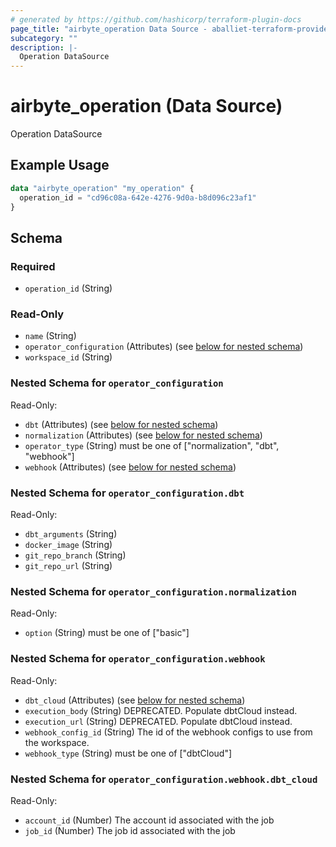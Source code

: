 ```yaml
---
# generated by https://github.com/hashicorp/terraform-plugin-docs
page_title: "airbyte_operation Data Source - aballiet-terraform-provider-airbyte-oss"
subcategory: ""
description: |-
  Operation DataSource
---
```


# airbyte_operation (Data Source)

Operation DataSource

## Example Usage

```terraform
data "airbyte_operation" "my_operation" {
  operation_id = "cd96c08a-642e-4276-9d0a-b8d096c23af1"
}
```

<!-- schema generated by tfplugindocs -->
## Schema

### Required

- `operation_id` (String)

### Read-Only

- `name` (String)
- `operator_configuration` (Attributes) (see [below for nested schema](#nestedatt--operator_configuration))
- `workspace_id` (String)

<a id="nestedatt--operator_configuration"></a>
### Nested Schema for `operator_configuration`

Read-Only:

- `dbt` (Attributes) (see [below for nested schema](#nestedatt--operator_configuration--dbt))
- `normalization` (Attributes) (see [below for nested schema](#nestedatt--operator_configuration--normalization))
- `operator_type` (String) must be one of ["normalization", "dbt", "webhook"]
- `webhook` (Attributes) (see [below for nested schema](#nestedatt--operator_configuration--webhook))

<a id="nestedatt--operator_configuration--dbt"></a>
### Nested Schema for `operator_configuration.dbt`

Read-Only:

- `dbt_arguments` (String)
- `docker_image` (String)
- `git_repo_branch` (String)
- `git_repo_url` (String)


<a id="nestedatt--operator_configuration--normalization"></a>
### Nested Schema for `operator_configuration.normalization`

Read-Only:

- `option` (String) must be one of ["basic"]


<a id="nestedatt--operator_configuration--webhook"></a>
### Nested Schema for `operator_configuration.webhook`

Read-Only:

- `dbt_cloud` (Attributes) (see [below for nested schema](#nestedatt--operator_configuration--webhook--dbt_cloud))
- `execution_body` (String) DEPRECATED. Populate dbtCloud instead.
- `execution_url` (String) DEPRECATED. Populate dbtCloud instead.
- `webhook_config_id` (String) The id of the webhook configs to use from the workspace.
- `webhook_type` (String) must be one of ["dbtCloud"]

<a id="nestedatt--operator_configuration--webhook--dbt_cloud"></a>
### Nested Schema for `operator_configuration.webhook.dbt_cloud`

Read-Only:

- `account_id` (Number) The account id associated with the job
- `job_id` (Number) The job id associated with the job



